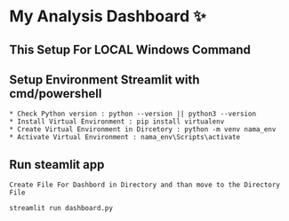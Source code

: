 # My Analysis Dashboard ✨

## This Setup For LOCAL Windows Command 

## Setup Environment Streamlit with cmd/powershell
```
* Check Python version : python --version || python3 --version
* Install Virtual Environment : pip install virtualenv
* Create Virtual Environment in Dircetory : python -m venv nama_env
* Activate Virtual Environment : nama_env\Scripts\activate
```

## Run steamlit app
```
Create File For Dashbord in Directory and than move to the Directory File

streamlit run dashboard.py
```
